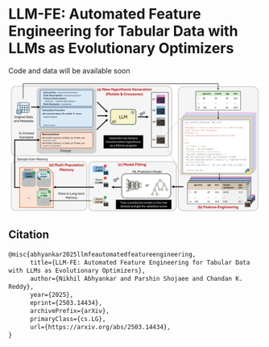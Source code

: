 # LLM-FE: Automated Feature Engineering for Tabular Data with LLMs as Evolutionary Optimizers

Code and data will be available soon

![](llmfe.jpg)

## Citation
```
@misc{abhyankar2025llmfeautomatedfeatureengineering,
      title={LLM-FE: Automated Feature Engineering for Tabular Data with LLMs as Evolutionary Optimizers}, 
      author={Nikhil Abhyankar and Parshin Shojaee and Chandan K. Reddy},
      year={2025},
      eprint={2503.14434},
      archivePrefix={arXiv},
      primaryClass={cs.LG},
      url={https://arxiv.org/abs/2503.14434}, 
}
```
